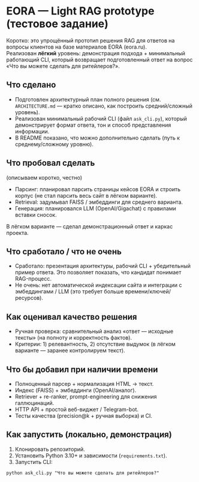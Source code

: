 # EORA — Light RAG prototype (тестовое задание)

Коротко: это упрощённый прототип решения RAG для ответов на вопросы клиентов на базе материалов EORA (eora.ru).  
Реализован **лёгкий** уровень: демонстрация подхода + минимальный работающий CLI, который возвращает подготовленный ответ на вопрос «Что вы можете сделать для ритейлеров?».

## Что сделано
- Подготовлен архитектурный план полного решения (см. `ARCHITECTURE.md` — кратко описано, как построить средний/сложный уровень).
- Реализован минимальный рабочий CLI (файл `ask_cli.py`), который демонстрирует формат ответа, тон и способ представления информации.
- В README показано, что можно дополнительно сделать (путь к среднему/сложному уровню).

## Что пробовал сделать
(описываем коротко, честно)
- Парсинг: планировал парсить страницы кейсов EORA и строить корпус (не стал парсить весь сайт в лёгком варианте).
- Retrieval: задумывал FAISS / эмбеддинги для среднего варианта.
- Генерация: планировался LLM (OpenAI/Gigachat) с правилами вставки сносок.

В лёгком варианте — сделал демонстрационный ответ и каркас проекта.

## Что сработало / что не очень
- Сработало: презентация архитектуры, рабочий CLI + убедительный пример ответа. Это позволяет показать, что кандидат понимает RAG-процесс.
- Не очень: нет автоматической индексации сайта и интеграции с эмбеддингами / LLM (это требует больше времени/ключей/ресурсов).

## Как оценивал качество решения
- Ручная проверка: сравнительный анализ «ответ — исходные тексты» (на полноту и корректность фактов).
- Критерии: 1) релевантность, 2) отсутствие выдумок (в лёгком варианте — заранее контролируем текст).

## Что бы добавил при наличии времени
- Полноценный парсер + нормализация HTML → текст.
- Индекс (FAISS) + эмбеддинги (OpenAI/аналог).
- Retriever + re-ranker, prompt-engineering для снижения галлюцинаций.
- HTTP API + простой веб-виджет / Telegram-bot.
- Тесты качества (precision@k + ручная выборка) и CI.

## Как запустить (локально, демонстрация)
1. Клонировать репозиторий.
2. Установить Python 3.10+ и зависимости (`requirements.txt`).
3. Запустить CLI:
```
python ask_cli.py "Что вы можете сделать для ритейлеров?"
